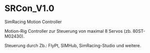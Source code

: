 # SRCon_V1.0
SimRacing Motion Controller

Motion-Rig Controller zur Steuerung von maximal 8 Servos (zb. 80ST-M02430).

Steuerung durch Zb.: FlyPt, SIMHub, SimRacing-Studio und weitere.


